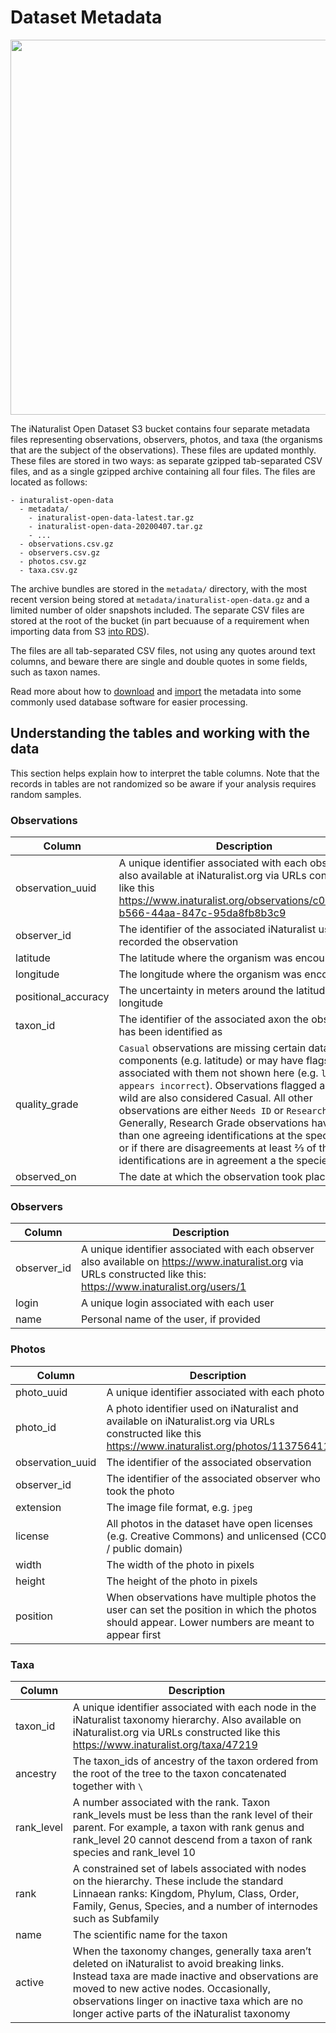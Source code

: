 # Dataset Metadata

<p align="center">
  <img src="https://user-images.githubusercontent.com/48566/110021775-2981b780-7cf9-11eb-99bd-2b428c89ae1f.png" width="600px">
</p>

The iNaturalist Open Dataset S3 bucket contains four separate metadata files representing observations, observers, photos, and taxa (the organisms that are the subject of the observations). These files are updated monthly. These files are stored in two ways: as separate gzipped tab-separated CSV files, and as a single gzipped archive containing all four files. The files are located as follows:

```
- inaturalist-open-data
  - metadata/
    - inaturalist-open-data-latest.tar.gz
    - inaturalist-open-data-20200407.tar.gz
    - ...
  - observations.csv.gz
  - observers.csv.gz
  - photos.csv.gz
  - taxa.csv.gz
```

The archive bundles are stored in the `metadata/` directory, with the most recent version being stored at `metadata/inaturalist-open-data.gz` and a limited number of older snapshots included. The separate CSV files are stored at the root of the bucket (in part becuause of a requirement when importing data from S3 [into RDS](Import/RDS)).

The files are all tab-separated CSV files, not using any quotes around text columns, and beware there are single and double quotes in some fields, such as taxon names.

Read more about how to [download](Download) and [import](Import) the metadata into some commonly used database software for easier processing.

## Understanding the tables and working with the data
This section helps explain how to interpret the table columns. Note that the records in tables are not randomized so be aware if your analysis requires random samples.

### Observations
Column | Description
-------|------------
observation_uuid | A unique identifier associated with each observation also available at iNaturalist.org via URLs constructed like this https://www.inaturalist.org/observations/c075c500-b566-44aa-847c-95da8fb8b3c9
observer_id | The identifier of the associated iNaturalist user who recorded the observation
latitude | The latitude where the organism was encountered
longitude | The longitude where the organism was encountered
positional_accuracy | The uncertainty in meters around the latitude and longitude
taxon_id | The identifier of the associated axon the observation has been identified as
quality_grade | `Casual` observations are missing certain data components (e.g. latitude) or may have flags associated with them not shown here (e.g. `location appears incorrect`). Observations flagged as not wild are also considered Casual. All other observations are either `Needs ID` or `Research Grade`. Generally, Research Grade observations have more than one agreeing identifications at the species level, or if there are disagreements at least ⅔ of the identifications are in agreement a the species level
observed_on | The date at which the observation took place

### Observers
Column | Description
-------|------------
observer_id | A unique identifier associated with each observer also available on https://www.inaturalist.org via URLs constructed like this: https://www.inaturalist.org/users/1
login | A unique login associated with each user
name | Personal name of the user, if provided

### Photos
Column | Description
-------|------------
photo_uuid | A unique identifier associated with each photo
photo_id | A photo identifier used on iNaturalist and available on iNaturalist.org via URLs constructed like this https://www.inaturalist.org/photos/113756411
observation_uuid | The identifier of the associated observation
observer_id | The identifier of the associated observer who took the photo
extension | The image file format, e.g. `jpeg`
license | All photos in the dataset have open licenses (e.g. Creative Commons) and unlicensed (CC0 / public domain)
width | The width of the photo in pixels
height | The height of the photo in pixels
position | When observations have multiple photos the user can set the position in which the photos should appear. Lower numbers are meant to appear first

### Taxa
Column | Description
-------|------------
taxon_id | A unique identifier associated with each node in the iNaturalist taxonomy hierarchy. Also available on iNaturalist.org via URLs constructed like this https://www.inaturalist.org/taxa/47219
ancestry | The taxon_ids of ancestry of the taxon ordered from the root of the tree to the taxon concatenated together with `\`
rank_level | A number associated with the rank. Taxon rank_levels must be less than the rank level of their parent. For example, a taxon with rank genus and rank_level 20 cannot descend from a taxon of rank species and rank_level 10
rank | A constrained set of labels associated with nodes on the hierarchy. These include the standard Linnaean ranks: Kingdom, Phylum, Class, Order, Family, Genus, Species, and a number of internodes such as Subfamily
name | The scientific name for the taxon
active | When the taxonomy changes, generally taxa aren’t deleted on iNaturalist to avoid breaking links. Instead taxa are made inactive and observations are moved to new active nodes. Occasionally, observations linger on inactive taxa which are no longer active parts of the iNaturalist taxonomy

